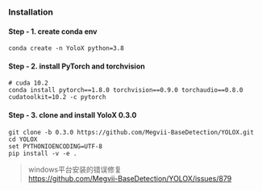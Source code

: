 ### Installation

#### Step - 1. create conda env

```shell
conda create -n YoloX python=3.8 
```

#### Step - 2. install PyTorch and torchvision

```shell
# cuda 10.2
conda install pytorch==1.8.0 torchvision==0.9.0 torchaudio==0.8.0 cudatoolkit=10.2 -c pytorch
```

#### Step - 3. clone and install YoloX 0.3.0

```shell
git clone -b 0.3.0 https://github.com/Megvii-BaseDetection/YOLOX.git
cd YOLOX
set PYTHONIOENCODING=UTF-8
pip install -v -e .
```

> windows平台安装的错误修复 \
> https://github.com/Megvii-BaseDetection/YOLOX/issues/879